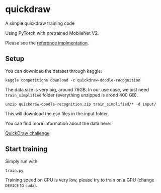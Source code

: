 # quickdraw
A simple quickdraw training code

Using PyTorch with pretrained MobileNet V2.

Please see the [reference implmentation](https://www.kaggle.com/leighplt/pytorch-starter-kit/data).

## Setup

You can download the dataset through kaggle:

```
kaggle competitions download -c quickdraw-doodle-recognition
```

The data size is very big, around 76GB. In our use case, we just need `train_simplified` folder (everything unzipped is arond 400 GB).

```
unzip quickdraw-doodle-recognition.zip train_simplified/* -d input/
```
This will download the csv files in the input folder.


You can find more information about the data here:

[QuickDraw challenge](https://www.kaggle.com/c/quickdraw-doodle-recognition/data)

## Start training

Simply run with
```
train.py
```

Training speed on CPU is very low, please try to train on a GPU (change `DEVICE` to `cuda`).
